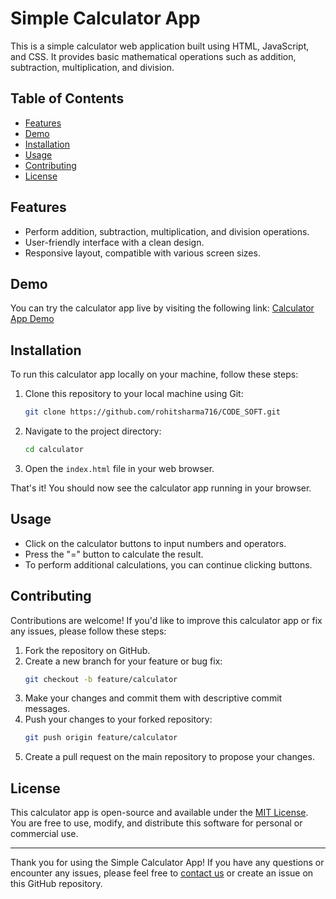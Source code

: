 # Simple Calculator App

This is a simple calculator web application built using HTML, JavaScript, and CSS. It provides basic mathematical operations such as addition, subtraction, multiplication, and division.

## Table of Contents

- [Features](#features)
- [Demo](#demo)
- [Installation](#installation)
- [Usage](#usage)
- [Contributing](#contributing)
- [License](#license)

## Features

- Perform addition, subtraction, multiplication, and division operations.
- User-friendly interface with a clean design.
- Responsive layout, compatible with various screen sizes.

## Demo

You can try the calculator app live by visiting the following link: [Calculator App Demo](#insert-demo-link-here)

## Installation

To run this calculator app locally on your machine, follow these steps:

1. Clone this repository to your local machine using Git:

   ```bash
   git clone https://github.com/rohitsharma716/CODE_SOFT.git
   ```

2. Navigate to the project directory:

   ```bash
   cd calculator
   ```

3. Open the `index.html` file in your web browser.

That's it! You should now see the calculator app running in your browser.

## Usage

- Click on the calculator buttons to input numbers and operators.
- Press the "=" button to calculate the result.
- To perform additional calculations, you can continue clicking buttons.

## Contributing

Contributions are welcome! If you'd like to improve this calculator app or fix any issues, please follow these steps:

1. Fork the repository on GitHub.
2. Create a new branch for your feature or bug fix:
   ```bash
   git checkout -b feature/calculator
   ```
3. Make your changes and commit them with descriptive commit messages.
4. Push your changes to your forked repository:
   ```bash
   git push origin feature/calculator
   ```
5. Create a pull request on the main repository to propose your changes.

## License

This calculator app is open-source and available under the [MIT License](LICENSE). You are free to use, modify, and distribute this software for personal or commercial use.

---

Thank you for using the Simple Calculator App! If you have any questions or encounter any issues, please feel free to [contact us](mailto:rs9822649@gmail.com@example.com) or create an issue on this GitHub repository.
